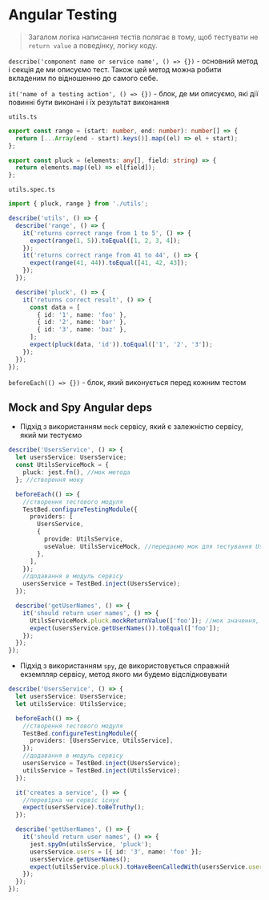 # Angular Testing

> Загалом логіка написання тестів полягає в тому, щоб тестувати не `return value` а поведінку, логіку коду.

`describe('component name or service name', () => {})` - основний метод і секція де ми описуємо тест. Також цей метод можна робити вкладеним по відношенню до самого себе.

`it('name of a testing action', () => {})` - блок, де ми описуємо, які дії повинні бути виконані і їх результат виконання

`utils.ts`

```typescript
export const range = (start: number, end: number): number[] => {
  return [...Array(end - start).keys()].map((el) => el + start);
};

export const pluck = (elements: any[], field: string) => {
  return elements.map((el) => el[field]);
};
```

`utils.spec.ts`

```typescript
import { pluck, range } from './utils';

describe('utils', () => {
  describe('range', () => {
    it('returns correct range from 1 to 5', () => {
      expect(range(1, 5)).toEqual([1, 2, 3, 4]);
    });
    it('returns correct range from 41 to 44', () => {
      expect(range(41, 44)).toEqual([41, 42, 43]);
    });
  });

  describe('pluck', () => {
    it('returns correct result', () => {
      const data = [
        { id: '1', name: 'foo' },
        { id: '2', name: 'bar' },
        { id: '3', name: 'baz' },
      ];
      expect(pluck(data, 'id')).toEqual(['1', '2', '3']);
    });
  });
});
```

`beforeEach(() => {})` - блок, який виконується перед кожним тестом

## Mock and Spy Angular deps

- Підхід з використанням `mock` сервісу, який є залежністю сервісу, який ми тестуємо

```typescript
describe('UsersService', () => {
  let usersService: UsersService;
  const UtilsServiceMock = {
    pluck: jest.fn(), //мок метода
  }; //створення моку

  beforeEach(() => {
    //створення тестового модуля
    TestBed.configureTestingModule({
      providers: [
        UsersService,
        {
          provide: UtilsService,
          useValue: UtilsServiceMock, //передаємо мок для тестування UsersService в ізоляції замість надання реального екземпляру UtilsService
        },
      ],
    });
    //додавання в модуль сервісу
    usersService = TestBed.inject(UsersService);
  });

  describe('getUserNames', () => {
    it('should return user names', () => {
      UtilsServiceMock.pluck.mockReturnValue(['foo']); //мок значення, яке метод повертає
      expect(usersService.getUserNames()).toEqual(['foo']);
    });
  });
});
```

- Підхід з використанням `spy`, де використовується справжній екземпляр сервісу, метод якого ми будемо відслідковувати

```typescript
describe('UsersService', () => {
  let usersService: UsersService;
  let utilsService: UtilsService;

  beforeEach(() => {
    //створення тестового модуля
    TestBed.configureTestingModule({
      providers: [UsersService, UtilsService],
    });
    //додавання в модуль сервісу
    usersService = TestBed.inject(UsersService);
    utilsService = TestBed.inject(UtilsService);
  });

  it('creates a service', () => {
    //перевірка чи сервіс існує
    expect(usersService).toBeTruthy();
  });

  describe('getUserNames', () => {
    it('should return user names', () => {
      jest.spyOn(utilsService, 'pluck');
      usersService.users = [{ id: '3', name: 'foo' }];
      usersService.getUserNames();
      expect(utilsService.pluck).toHaveBeenCalledWith(usersService.users, 'name');
    });
  });
});
```
